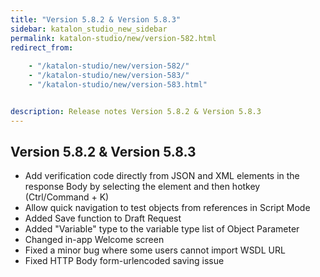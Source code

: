 ```yaml
---
title: "Version 5.8.2 & Version 5.8.3"
sidebar: katalon_studio_new_sidebar
permalink: katalon-studio/new/version-582.html
redirect_from:
    
    - "/katalon-studio/new/version-582/"
    - "/katalon-studio/new/version-583/"
    - "/katalon-studio/new/version-583.html"


description: Release notes Version 5.8.2 & Version 5.8.3
---
```


Version 5.8.2 & Version 5.8.3
-------------------
*   Add verification code directly from JSON and XML elements in the response Body by selecting the element and then hotkey (Ctrl/Command + K)
*   Allow quick navigation to test objects from references in Script Mode 
*   Added Save function to Draft Request
*   Added "Variable" type to the variable type list of Object Parameter
*   Changed in-app Welcome screen
*   Fixed a minor bug where some users cannot import WSDL URL
*   Fixed HTTP Body form-urlencoded saving issue
